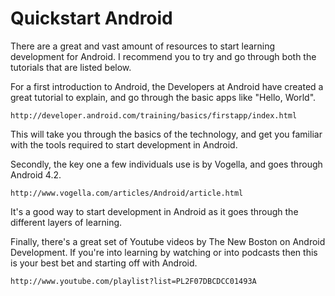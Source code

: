 Quickstart Android
==================================================

There are a great and vast amount of resources to start learning development for Android. I recommend you to try and go through both the tutorials that are listed below.

For a first introduction to Android, the Developers at Android have created a great tutorial to explain, and go through the basic apps like "Hello, World".

    http://developer.android.com/training/basics/firstapp/index.html
  
This will take you through the basics of the technology, and get you familiar with the tools required to start development in Android.

Secondly, the key one a few individuals use is by Vogella, and goes through Android 4.2.

    http://www.vogella.com/articles/Android/article.html
    
It's a good way to start development in Android as it goes through the different layers of learning.

Finally, there's a great set of Youtube videos by The New Boston on Android Development. If you're into learning by watching or into podcasts then this is your best bet and starting off with Android.

    http://www.youtube.com/playlist?list=PL2F07DBCDCC01493A